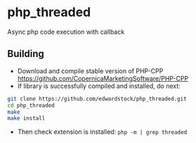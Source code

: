 # php_threaded
Async php code execution with callback

## Building

* Download and compile stable version of PHP-CPP https://github.com/CopernicaMarketingSoftware/PHP-CPP
* If library is successfully compiled and installed, do next:
```bash
git clone https://github.com/edwardstock/php_threaded.git
cd php_threaded
make
make install
```

* Then check extension is installed: `php -m | grep threaded`